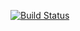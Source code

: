 [![Build Status](https://travis-ci.org/sweetmentor/Class-eCommerce-Project.svg)](https://travis-ci.org/sweetmentor/Class-eCommerce-Project)